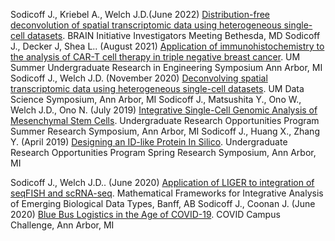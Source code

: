 Sodicoff J., Kriebel A., Welch J.D.(June 2022) [Distribution-free deconvolution of spatial transcriptomic data using heterogeneous single-cell datasets](). BRAIN Initiative Investigators Meeting Bethesda, MD
Sodicoff J., Decker J, Shea L.. (August 2021) [Application of immunohistochemistry to the analysis of CAR-T cell therapy in triple negative breast cancer](). UM Summer Undergraduate Research in Engineering Symposium Ann Arbor, MI
Sodicoff J., Welch J.D. (November 2020) [Deconvolving spatial transcriptomic data using heterogeneous single-cell datasets](). UM Data Science Symposium, Ann Arbor, MI
Sodicoff J., Matsushita Y., Ono W., Welch J.D., Ono N. (July 2019) [Integrative Single-Cell Genomic Analysis of Mesenchymal Stem Cells](). Undergraduate Research Opportunities Program Summer Research Symposium, Ann Arbor, MI
Sodicoff J., Huang X., Zhang Y. (April 2019) [Designing an ID-like Protein In Silico](). Undergraduate Research Opportunities Program Spring Research Symposium, Ann Arbor, MI

Sodicoff J., Welch J.D.. (June 2020) [Application of LIGER to integration of seqFISH and scRNA-seq](). Mathematical Frameworks for Integrative Analysis of Emerging Biological Data Types, Banff, AB
Sodicoff J., Coonan J. (June 2020) [Blue Bus Logistics in the Age of COVID-19](). COVID Campus Challenge, Ann Arbor, MI
